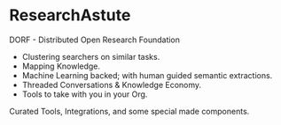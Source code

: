 # ResearchAstute
DORF - Distributed Open Research Foundation
 - Clustering searchers on similar tasks.
 - Mapping Knowledge.
 - Machine Learning backed; with human guided semantic extractions.
 - Threaded Conversations & Knowledge Economy.
 - Tools to take with you in your Org.

Curated Tools, Integrations, and some special made components.
